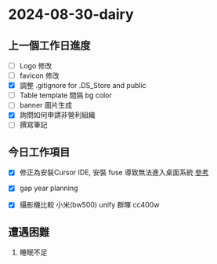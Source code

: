 # 2024-08-30-dairy

## 上一個工作日進度

- [ ] Logo 修改
- [ ] favicon 修改
- [x] 調整 .gitignore for .DS_Store and public
- [ ] Table template 間隔 bg color
- [ ] banner 圖片生成
- [x] 詢問如何申請非營利組織
- [ ] 撰寫筆記

## 今日工作項目

- [x] 修正為安裝Cursor IDE,  安裝 fuse 導致無法進入桌面系統 [參考](https://askubuntu.com/questions/1387469/boot-hangs-when-starting-gdm-service)
- [x] gap year planning
- [x] 攝影機比較 小米(bw500)  unify 群暉 cc400w



## 遭遇困難

1. 睡眠不足


